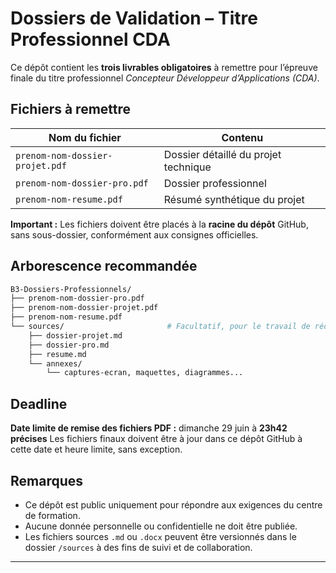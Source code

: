 # Dossiers de Validation – Titre Professionnel CDA

Ce dépôt contient les **trois livrables obligatoires** à remettre pour l’épreuve finale du titre professionnel *Concepteur Développeur d’Applications (CDA)*.

## Fichiers à remettre

| Nom du fichier                  | Contenu                              |
| ------------------------------- | ------------------------------------ |
| `prenom-nom-dossier-projet.pdf` | Dossier détaillé du projet technique |
| `prenom-nom-dossier-pro.pdf`    | Dossier professionnel                |
| `prenom-nom-resume.pdf`         | Résumé synthétique du projet         |

**Important :** Les fichiers doivent être placés à la **racine du dépôt** GitHub, sans sous-dossier, conformément aux consignes officielles.

## Arborescence recommandée

```bash
B3-Dossiers-Professionnels/
├── prenom-nom-dossier-pro.pdf
├── prenom-nom-dossier-projet.pdf
├── prenom-nom-resume.pdf
└── sources/                       # Facultatif, pour le travail de rédaction
    ├── dossier-projet.md
    ├── dossier-pro.md
    ├── resume.md
    └── annexes/
        └── captures-ecran, maquettes, diagrammes...
```

## Deadline

**Date limite de remise des fichiers PDF :** dimanche 29 juin à **23h42 précises**
Les fichiers finaux doivent être à jour dans ce dépôt GitHub à cette date et heure limite, sans exception.

## Remarques

* Ce dépôt est public uniquement pour répondre aux exigences du centre de formation.
* Aucune donnée personnelle ou confidentielle ne doit être publiée.
* Les fichiers sources `.md` ou `.docx` peuvent être versionnés dans le dossier `/sources` à des fins de suivi et de collaboration.

---
